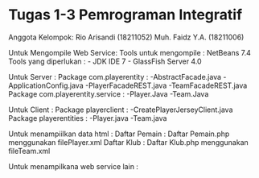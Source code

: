 Tugas 1-3 Pemrograman Integratif
======

Anggota Kelompok:
Rio Arisandi (18211052)
Muh. Faidz Y.A. (18211006)

Untuk Mengompile Web Service:
Tools untuk mengompile : NetBeans 7.4
Tools yang diperlukan : - JDK IDE 7
                        - GlassFish Server 4.0
                        
Untuk Server :
Package com.playerentity : -AbstractFacade.java
                           -ApplicationConfig.java
                           -PlayerFacadeREST.java
                           -TeamFacadeREST.java
Package com.playerentity.service : -Player.Java
                                   -Team.Java
                                   
Untuk Client :
Package playerclient : -CreatePlayerJerseyClient.java
Package playerentities : -Player.java
                         -Team.java

Untuk menampiilkan data html :
Daftar Pemain : Daftar Pemain.php menggunakan filePlayer.xml
Daftar Klub : Daftar Klub.php menggunakan fileTeam.xml

Untuk menampilkana web service lain :
